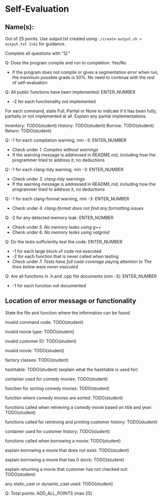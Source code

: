 # Self-Evaluation

## Name(s): 

Out of 25 points. Use output.txt created using 
`./create-output.sh > output.txt 2>&1` for guidance.

Complete all questions with "Q:"

Q: Does the program compile and run to completion: Yes/No

- If the program does not compile or gives a segmentation error when run, 
the maximum possible grade is 50%. No need to continue with the rest of self-evaluation

Q: All public functions have been implemented: ENTER_NUMBER

- -2 for each functionality not implemented

For each command, state Full, Partial or None to indicate 
if it has been fully, partially or not implemented at all.
Explain any partial implementations.

Inventory: TODO(student)
History: TODO(student)
Borrow: TODO(student)
Return: TODO(student)


Q: -1 for each compilation warning, min -3: ENTER_NUMBER

- Check under *1. Compiles without warnings*
- If the warning message is addressed in README.md, including how the programmer tried to address it, no deductions

Q: -1 for each clang-tidy warning, min -3: ENTER_NUMBER

- Check under *3. clang-tidy warnings*
- If the warning message is addressed in README.md, including how the programmer tried to address it, no deductions

Q: -1 for each clang-format warning, min -3: ENTER_NUMBER

- Check under *4. clang-format does not find any formatting issues*


Q: -2 for any detected memory leak: ENTER_NUMBER

- Check under *5. No memory leaks using g++*
- Check under *6. No memory leaks using valgrind*

Q: Do the tests sufficiently test the code: ENTER_NUMBER

- -1 for each large block of code not executed
- -2 for each function that is never called when testing
- Check under *7. Tests have full code coverage* paying attention to *The lines below were never executed*

Q: Are all functions in .h and .cpp file documents (min -3): ENTER_NUMBER

- -1 for each function not documented

## Location of error message or functionality

State the file and function where the information can be found

invalid command code: TODO(student)

invalid movie type: TODO(student)

invalid customer ID: TODO(student)
 
invalid movie: TODO(student)

factory classes: TODO(student)

hashtable: TODO(student) (explain what the hashtable is used for)

container used for comedy movies: TODO(student)

function for sorting comedy movies: TODO(student)

function where comedy movies are sorted: TODO(student)

functions called when retrieving a comedy movie based on title and year: TODO(student)

functions called for retrieving and printing customer history: TODO(student)

container used for customer history: TODO(student)

functions called when borrowing a movie: TODO(student)

explain borrowing a movie that does not exist: TODO(student)

explain borrowing a movie that has 0 stock: TODO(student)

explain returning a movie that customer has not checked out: TODO(student)

any static_cast or dynamic_cast used: TODO(student)


Q: Total points: ADD_ALL_POINTS (max 25)